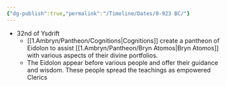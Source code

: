 ```yaml
---
{"dg-publish":true,"permalink":"/Timeline/Dates/0-923 BC/"}
---
```


- 32nd of Ysdrift
	- [[1.Ambryn/Pantheon/Cognitions\|Cognitions]] create a pantheon of Eidolon to assist [[1.Ambryn/Pantheon/Bryn Atomos\|Bryn Atomos]] with various aspects of their divine portfolios.
	- The Eidolon appear before various people and offer their guidance and wisdom. These people spread the teachings as empowered Clerics